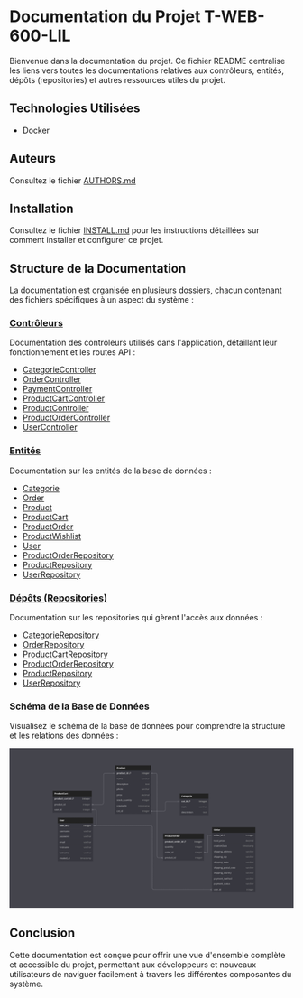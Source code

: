 # Documentation du Projet T-WEB-600-LIL

Bienvenue dans la documentation du projet. Ce fichier README centralise les liens vers toutes les documentations relatives aux contrôleurs, entités, dépôts (repositories) et autres ressources utiles du projet.

## Technologies Utilisées
- Docker

## Auteurs
Consultez le fichier [AUTHORS.md](AUTHORS.md)

## Installation
Consultez le fichier [INSTALL.md](INSTALL.md) pour les instructions détaillées sur comment installer et configurer ce projet.

## Structure de la Documentation

La documentation est organisée en plusieurs dossiers, chacun contenant des fichiers spécifiques à un aspect du système :

### [Contrôleurs](./documentation/CONTROLLERS/README.md)

Documentation des contrôleurs utilisés dans l'application, détaillant leur fonctionnement et les routes API :

- [CategorieController](./documentation/CONTROLLERS/CategorieController.md)
- [OrderController](./documentation/CONTROLLERS/OrderController.md)
- [PaymentController](./documentation/CONTROLLERS/PaymentController.md)
- [ProductCartController](./documentation/CONTROLLERS/ProductCartController.md)
- [ProductController](./documentation/CONTROLLERS/ProductController.md)
- [ProductOrderController](./documentation/CONTROLLERS/ProductOrderController.md)
- [UserController](./documentation/CONTROLLERS/UserController.md)

### [Entités](./documentation/ENTITY/README.md)

Documentation sur les entités de la base de données :

- [Categorie](./documentation/ENTITY/Categorie.md)
- [Order](./documentation/ENTITY/Order.md)
- [Product](./documentation/ENTITY/Product.md)
- [ProductCart](./documentation/ENTITY/ProductCart.md)
- [ProductOrder](./documentation/ENTITY/ProductOrder.md)
- [ProductWishlist](./documentation/ENTITY/ProductWishlist.md)
- [User](./documentation/ENTITY/User.md)
- [ProductOrderRepository](./documentation/REPOSITORIES/ProductOrderRepository.md)
- [ProductRepository](./documentation/REPOSITORIES/ProductRepository.md)
- [UserRepository](./documentation/REPOSITORIES/UserRepository.md)

### [Dépôts (Repositories)](./documentation/REPOSITORIES/README.md)

Documentation sur les repositories qui gèrent l'accès aux données :

- [CategorieRepository](./documentation/REPOSITORIES/CategorieRepository.md)
- [OrderRepository](./documentation/REPOSITORIES/OrderRepository.md)
- [ProductCartRepository](./documentation/REPOSITORIES/ProductCartRepository.md)
- [ProductOrderRepository](./documentation/REPOSITORIES/ProductOrderRepository.md)
- [ProductRepository](./documentation/REPOSITORIES/ProductRepository.md)
- [UserRepository](./documentation/REPOSITORIES/UserRepository.md)


### Schéma de la Base de Données

Visualisez le schéma de la base de données pour comprendre la structure et les relations des données :

![Schéma de la Base de Données](./documentation/MISC/bddschema.jpg)

## Conclusion

Cette documentation est conçue pour offrir une vue d'ensemble complète et accessible du projet, permettant aux développeurs et nouveaux utilisateurs de naviguer facilement à travers les différentes composantes du système.

